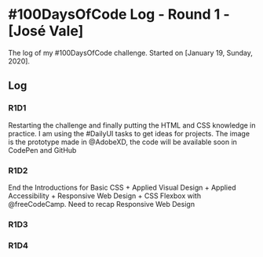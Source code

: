 # #100DaysOfCode Log - Round 1 - [José Vale]

The log of my #100DaysOfCode challenge. Started on [January 19, Sunday, 2020].

## Log

### R1D1 
Restarting the challenge and finally putting the HTML and CSS knowledge in practice. I am using the #DailyUI tasks to get ideas for projects. The image is the prototype made in @AdobeXD, the code will be available soon in CodePen and GitHub

### R1D2
End the Introductions for Basic CSS + Applied Visual Design + Applied Accessibility + Responsive Web Design + CSS Flexbox with @freeCodeCamp. Need to recap Responsive Web Design

### R1D3


### R1D4